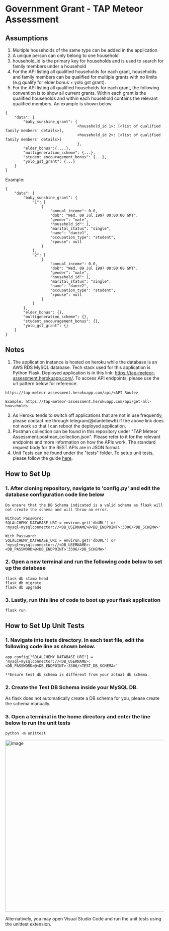 
# Government Grant - TAP Meteor Assessment


## Assumptions
1. Multiple households of the same type can be added in the application
2. A unique person can only belong to one household
3. household_id is the primary key for households and is used to search for family members under a household
4. For the API listing all qualified households for each grant, households and family members can be qualified for multiple grants with no limits (e.g qualify for elder bonus + yolo gst grant).
5. For the API listing all qualified households for each grant, the following convention is to show all current grants. Within each grant is the qualified households and within each household contains the relevant qualified members. An example is shown below.
```
{
    "data": {
        "baby_sunshine_grant": {
                                <household_id 1>: [<list of qualified family members' details>],
                                <household_id 2>: [<list of qualified family members' details>]
                                },
        "elder_bonus":{....},
        "multigeneration_scheme": {...},
        "student_encouragement_bonus": {...},
        "yolo_gst_grant": {...}
    }
}
```
Example:
```
{
    "data": {
        "baby_sunshine_grant": {
            "1": [
                {
                    "annual_income": 0.0,
                    "dob": "Wed, 09 Jul 1997 00:00:00 GMT",
                    "gender": "male",
                    "household_id": 1,
                    "marital_status": "single",
                    "name": "dante1",
                    "occupation_type": "student",
                    "spouse": null
                }
            ],
            "2": [
                {
                    "annual_income": 0.0,
                    "dob": "Wed, 09 Jul 1997 00:00:00 GMT",
                    "gender": "male",
                    "household_id": 1,
                    "marital_status": "single",
                    "name": "dante2",
                    "occupation_type": "student",
                    "spouse": null
                }
            ]
        },
        "elder_bonus": {},
        "multigeneration_scheme": {},
        "student_encouragement_bonus": {},
        "yolo_gst_grant": {}
    }
}
```

## Notes
1. The application instance is hosted on heroku while the database is an AWS RDS MySQL database. Tech stack used for this application is Python Flask. Deployed application is in this link: https://tap-meteor-assessment.herokuapp.com/. To access API endpoints, please use the url pattern below for reference.
```
https://tap-meteor-assessment.herokuapp.com/api/<API Route>

Example: https://tap-meteor-assessment.herokuapp.com/api/get-all-households
```
2. As Heroku tends to switch off applications that are not in use frequently, please contact me through telegram(@danteliew6) if the above link does not work so that I can reboot the deployed application.
3. Postman collection can be found in this repository under "TAP Meteor Assessment.postman_collection.json". Please refer to it for the relevant endpoints and more information on how the APIs work. The standard request body for the REST APIs are in JSON format.
4. Unit Tests can be found under the "tests" folder. To setup unit tests, please follow the guide [here](#how-to-set-up-unit-tests).

## How to Set Up
### 1. After cloning repository, navigate to 'config.py' and edit the database configuration code line below

```
Do ensure that the DB Schema indicated is a valid schema as flask will not create the schema and will throw an error.

Without Password:
SQLALCHEMY_DATABASE_URI = environ.get('dbURL') or 'mysql+mysqlconnector://<DB_USERNAME>@<DB_ENDPOINT>:3306/<DB_SCHEMA>'

With Password:
SQLALCHEMY_DATABASE_URI = environ.get('dbURL') or 'mysql+mysqlconnector://<DB_USERNAME>:<DB_PASSWORD>@<DB_ENDPOINT>:3306/<DB_SCHEMA>'
```

### 2. Open a new terminal and run the following code below to set up the database
```
flask db stamp head
flask db migrate
flask db upgrade
```

### 3. Lastly, run this line of code to boot up your flask application
```
flask run
```

## How to Set Up Unit Tests
### 1. Navigate into tests directory. In each test file, edit the following code line as shown below.
```
app.config["SQLALCHEMY_DATABASE_URI"] = 'mysql+mysqlconnector://<DB_USERNAME>:<DB_PASSWORD>@<DB_ENDPOINT>:3306/<TEST_DB_SCHEMA>'

**Ensure test db schema is different from your actual db schema.
```

### 2. Create the Test DB Schema inside your MySQL DB.
As flask does not automatically create a DB schema for you, please create the schema manually.

### 3. Open a terminal in the home directory and enter the line below to run the unit tests
```
python -m unittest
```
<img width="545" alt="image" src="https://user-images.githubusercontent.com/61372973/178247149-007734a2-c53b-44f7-a030-850e61695908.png">

Alternatively, you may open Visual Studio Code and run the unit tests using the unittest extension.

